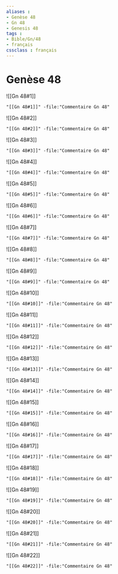 ```yaml
---
aliases : 
- Genèse 48
- Gn 48
- Genesis 48
tags : 
- Bible/Gn/48
- français
cssclass : français
---
```


# Genèse 48

![[Gn 48#1]]

```query
"[[Gn 48#1]]" -file:"Commentaire Gn 48"
```

![[Gn 48#2]]

```query
"[[Gn 48#2]]" -file:"Commentaire Gn 48"
```

![[Gn 48#3]]

```query
"[[Gn 48#3]]" -file:"Commentaire Gn 48"
```

![[Gn 48#4]]

```query
"[[Gn 48#4]]" -file:"Commentaire Gn 48"
```

![[Gn 48#5]]

```query
"[[Gn 48#5]]" -file:"Commentaire Gn 48"
```

![[Gn 48#6]]

```query
"[[Gn 48#6]]" -file:"Commentaire Gn 48"
```

![[Gn 48#7]]

```query
"[[Gn 48#7]]" -file:"Commentaire Gn 48"
```

![[Gn 48#8]]

```query
"[[Gn 48#8]]" -file:"Commentaire Gn 48"
```

![[Gn 48#9]]

```query
"[[Gn 48#9]]" -file:"Commentaire Gn 48"
```

![[Gn 48#10]]

```query
"[[Gn 48#10]]" -file:"Commentaire Gn 48"
```

![[Gn 48#11]]

```query
"[[Gn 48#11]]" -file:"Commentaire Gn 48"
```

![[Gn 48#12]]

```query
"[[Gn 48#12]]" -file:"Commentaire Gn 48"
```

![[Gn 48#13]]

```query
"[[Gn 48#13]]" -file:"Commentaire Gn 48"
```

![[Gn 48#14]]

```query
"[[Gn 48#14]]" -file:"Commentaire Gn 48"
```

![[Gn 48#15]]

```query
"[[Gn 48#15]]" -file:"Commentaire Gn 48"
```

![[Gn 48#16]]

```query
"[[Gn 48#16]]" -file:"Commentaire Gn 48"
```

![[Gn 48#17]]

```query
"[[Gn 48#17]]" -file:"Commentaire Gn 48"
```

![[Gn 48#18]]

```query
"[[Gn 48#18]]" -file:"Commentaire Gn 48"
```

![[Gn 48#19]]

```query
"[[Gn 48#19]]" -file:"Commentaire Gn 48"
```

![[Gn 48#20]]

```query
"[[Gn 48#20]]" -file:"Commentaire Gn 48"
```

![[Gn 48#21]]

```query
"[[Gn 48#21]]" -file:"Commentaire Gn 48"
```

![[Gn 48#22]]

```query
"[[Gn 48#22]]" -file:"Commentaire Gn 48"
```


